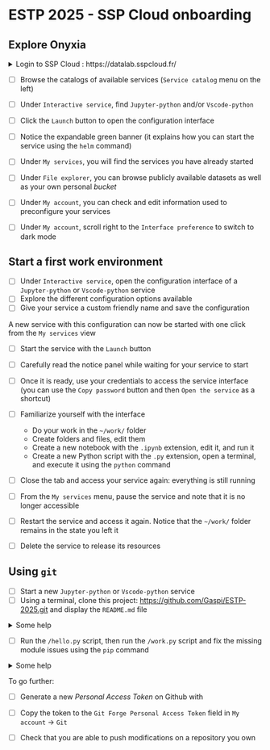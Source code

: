 # ESTP 2025 - SSP Cloud onboarding

## Explore Onyxia

<details>
  <summary>Login to SSP Cloud : https://datalab.sspcloud.fr/</summary>

- If you have not created an account yet, do so now using your professional email address. Click the link in the confirmation email to activate your account.
- You can change the interface language using the button at the bottom right.
- Raise your hand if you encounter any issues logging in.
</details>

- [ ] Browse the catalogs of available services (`Service catalog` menu on the left)
- [ ] Under `Interactive service`, find `Jupyter-python` and/or `Vscode-python`
- [ ] Click the `Launch` button to open the configuration interface
- [ ] Notice the expandable green banner (it explains how you can start the service using the `helm` command)
- [ ] Under `My services`, you will find the services you have already started
- [ ] Under `File explorer`, you can browse publicly available datasets as well as your own personal *bucket*
- [ ] Under `My account`, you can check and edit information used to preconfigure your services
- [ ] Under `My account`, scroll right to the `Interface preference` to switch to dark mode


## Start a first work environment

- [ ] Under `Interactive service`, open the configuration interface of a `Jupyter-python` or `Vscode-python` service
- [ ] Explore the different configuration options available
- [ ] Give your service a custom friendly name and save the configuration

A new service with this configuration can now be started with one click from the `My services` view

- [ ] Start the service with the `Launch` button
- [ ] Carefully read the notice panel while waiting for your service to start
- [ ] Once it is ready, use your credentials to access the service interface (you can use the `Copy password` button and then `Open the service` as a shortcut)
- [ ] Familiarize yourself with the interface
  - Do your work in the `~/work/` folder
  - Create folders and files, edit them
  - Create a new notebook with the `.ipynb` extension, edit it, and run it
  - Create a new Python script with the `.py` extension, open a terminal, and execute it using the `python` command
- [ ] Close the tab and access your service again: everything is still running
- [ ] From the `My services` menu, pause the service and note that it is no longer accessible
- [ ] Restart the service and access it again. Notice that the `~/work/` folder remains in the state you left it
- [ ] Delete the service to release its resources


## Using `git`

- [ ] Start a new `Jupyter-python` or `Vscode-python` service
- [ ] Using a terminal, clone this project: https://github.com/Gaspi/ESTP-2025.git and display the `README.md` file

<details>
  <summary>Some help</summary>

```sh
git clone https://github.com/Gaspi/ESTP-2025.git
cd ESTP-2025
cat README.md
```
</details>

- [ ] Run the `/hello.py` script, then run the `/work.py` script and fix the missing module issues using the `pip` command

<details>
  <summary>Some help</summary>

```sh
python hello.py
pip install opendp lomas-client
python work.py
```
</details>

To go further:
- [ ] Generate a new *Personal Access Token* on Github with 
- [ ] Copy the token to the `Git Forge Personal Access Token` field in `My account` -> `Git`
- [ ] Check that you are able to push modifications on a repository you own


